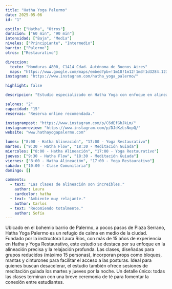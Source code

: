 ```yaml
---
title: "Hatha Yoga Palermo"
date: 2025-05-06
id: "1"

estilo: ["Hatha", "Otros"]
duracion: ["60 min", "90 min"]
intensidad: ["Baja", "Media"]
niveles: ["Principiante", "Intermedio"]
barrio: ["Palermo"]
otros: ["Restaurativo"]

direccion:
  texto: "Honduras 4800, C1414 Cdad. Autónoma de Buenos Aires"
  maps: "https://www.google.com/maps/embed?pb=!1m18!1m12!1m3!1d3284.123456789012!2d-58.4309876!3d-34.5987654!2m3!1f0!2f0!3f0!3m2!1i1024!2i768!4f13.1!3m3!1m2!1s0x0%3A0x1234567890abcdef!2sHatha%20Yoga%20Palermo!5e0!3m2!1sen!2sar!4v1746203000000!5m2!1sen!2sar"
instagram: "https://www.instagram.com/hatha_yoga_palermo/"

highlight: false

descripcion: "Estudio especializado en Hatha Yoga con enfoque en alineación y relajación profunda."

salones: "2"
capacidad: "15"
reservas: "Reserva online recomendada."

instagrampost: "https://www.instagram.com/p/C6dEfGhJkLm/"
instagramreview: "https://www.instagram.com/p/DJdKzLsNopQ/"
website: "www.hathayogapalermo.com"

lunes: ["8:00 - Hatha Alineación", "17:00 - Yoga Restaurativo"]
martes: ["9:30 - Hatha Flow", "18:30 - Meditación Guiada"]
miercoles: ["8:00 - Hatha Alineación", "17:00 - Yoga Restaurativo"]
jueves: ["9:30 - Hatha Flow", "18:30 - Meditación Guiada"]
viernes: ["8:00 - Hatha Alineación", "17:00 - Yoga Restaurativo"]
sabado: ["10:00 - Clase Comunitaria"]
domingo: []

comments:
  - text: "Las clases de alineación son increíbles."
    author: Laura
    cardcolor: hatha
  - text: "Ambiente muy relajante."
    author: Carlos
  - text: "Recomiendo totalmente."
    author: Sofía
---
```


Ubicado en el bohemio barrio de Palermo, a pocos pasos de Plaza Serrano, Hatha Yoga Palermo es un refugio de calma en medio de la ciudad. Fundado por la instructora Laura Ríos, con más de 15 años de experiencia en Hatha y Yoga Restaurativo, este estudio se destaca por su enfoque en la alineación precisa y la relajación profunda. Las clases, diseñadas para grupos reducidos (máximo 15 personas), incorporan props como bloques, mantas y cinturones para facilitar el acceso a las posturas. Ideal para quienes buscan desacelerar, el estudio también ofrece sesiones de meditación guiada los martes y jueves por la noche. Un detalle único: todas las clases terminan con una breve ceremonia de té para fomentar la conexión entre estudiantes.